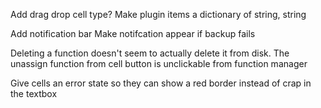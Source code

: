 ﻿Add drag drop cell type?
Make plugin items a dictionary of string, string

Add notification bar
Make notifcation appear if backup fails

Deleting a function doesn't seem to actually delete it from disk.
The unassign function from cell button is unclickable from function manager

Give cells an error state so they can show a red border instead of crap in the textbox